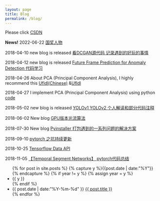 ```yaml
---
layout: page
title: Blog
permalink: /blog/
---
```


Please click [CSDN](https://blog.csdn.net/windows_peng)

**News!**
2022-06-22 [国奖人物](https://news.xidian.edu.cn/info/2106/221061.htm)

2018-04-10 new blog is released [看DCGAN源代码 记录遇到的好玩的事情](https://blog.csdn.net/windows_peng/article/details/79871948)

2018-04-12 new blog is released [Future Frame Prediction for Anomaly Detection 代码学习](https://blog.csdn.net/windows_peng/article/details/79905075)

2018-04-26  About PCA (Principal Component Analysis), I highly recommend this [Ufldl(Chinese)](http://ufldl.stanford.edu/wiki/index.php/%E4%B8%BB%E6%88%90%E5%88%86%E5%88%86%E6%9E%90) &[Ufldl](http://ufldl.stanford.edu/wiki/index.php/PCA)

2018-04-27  I implement PCA (Principal Component Analysis) using python [code](https://blog.csdn.net/windows_peng/article/details/80099666)

2018-05-02  new blog is released [YOLOv1 YOLOv2 个人解读和部分代码注释 ](https://blog.csdn.net/windows_peng/article/details/80168327)

2018-06-02 New blog [GPU版本光流算法](https://blog.csdn.net/windows_peng/article/details/80568114#commentsedit)

2018-07-30 New blog [Pyinstaller 打包遇到的一系列问题的解决方案](https://mp.csdn.net/mdeditor/81285658#)

2018-09-10 [pytorch 之坑持续更新](https://mp.csdn.net/postedit/82596459)

2018-10-25 [Tensorflow Data API](https://mp.csdn.net/postedit/83376618)

2018-11-05 [【Temporal Segment Networks】 pytorch代码总结](https://mp.csdn.net/postedit/83751283)

<ul class="listing">
{% for post in site.posts %}
  {% capture y %}{{post.date | date:"%Y"}}{% endcapture %}
  {% if year != y %}
    {% assign year = y %}
    <li class="listing-seperator">{{ y }}</li>
  {% endif %}
  <li class="listing-item">
    <time datetime="{{ post.date | date:"%Y-%m-%d" }}">{{ post.date | date:"%Y-%m-%d" }}</time>
    <a href="{{ post.url | prepend: site.baseurl }}" title="{{ post.title }}">{{ post.title }}</a>
  </li>
{% endfor %}
</ul>
